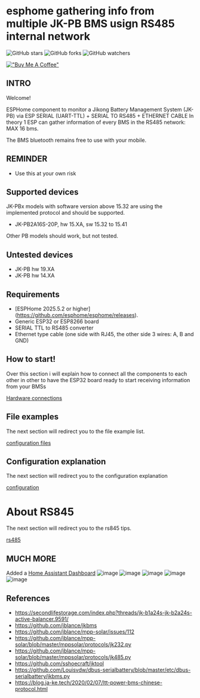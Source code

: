 # esphome gathering info from multiple JK-PB BMS usign RS485 internal network

![GitHub stars](https://img.shields.io/github/stars/rabbit3dcustom/esphome-jk-bms)
![GitHub forks](https://img.shields.io/github/forks/rabbit3dcustom/esphome-jk-bms)
![GitHub watchers](https://img.shields.io/github/watchers/rabbit3dcustom/esphome-jk-bms)

[!["Buy Me A Coffee"](https://img.shields.io/badge/buy%20me%20a%20coffee-donate-yellow.svg)](https://coff.ee/rabbit3dcustom)

## INTRO

Welcome! 

ESPHome component to monitor a Jikong Battery Management System (JK-PB) via ESP SERIAL (UART-TTL) + SERIAL TO RS485 + ETHERNET CABLE
In theory 1 ESP can gather information of every BMS in the RS485 network: MAX 16 bms.

The BMS bluetooth remains free to use with your mobile.

## REMINDER

- Use this at your own risk

## Supported devices

JK-PBx models with software version above 15.32 are using the implemented protocol and should be supported.

- JK-PB2A16S-20P, hw 15.XA, sw 15.32 to 15.41

Other PB models should work, but not tested.

## Untested devices

- JK-PB hw 19.XA
- JK-PB hw 14.XA

## Requirements

- [ESPHome 2025.5.2 or higher] (https://github.com/esphome/esphome/releases).
- Generic ESP32 or ESP8266 board
- SERIAL TTL to RS485 converter 
- Ethernet type cable (one side with RJ45, the other side 3 wires: A, B and GND)

## How to start!
Over this section i will explain how to connect all the components to each other in other to have the ESP32 board ready to start receiving information from your BMSs

[Hardware connections](hardware_connection.md)

## File examples
The next section will redirect you to the file example list.

[configuration files](yaml_files.md)

## Configuration explanation
The next section will redirect you to the configuration explanation

[configuration](ESP32_configuration.md)

# About RS845
The next section will redirect you to the rs845 tips.

[rs485](rs485.md)


## MUCH MORE

Added a <a href="./home_assistant_dashboards/">Home Assistant Dashboard</a>
![image](https://github.com/user-attachments/assets/cd561b9c-08ef-4ab8-8837-5855f91f27ae)
![image](https://github.com/user-attachments/assets/d09ed79e-568a-4be1-8d24-a8dd1e1e1831)
![image](https://github.com/user-attachments/assets/4d8a4db5-46c3-427d-a8f5-dc2a4a9a3b72)
![image](https://github.com/user-attachments/assets/d9751048-762d-43db-9220-b5d49b05cb75)
![image](https://github.com/user-attachments/assets/4659d9b9-4a1e-4148-b92a-7e5b926c5436)

## References

- https://secondlifestorage.com/index.php?threads/jk-b1a24s-jk-b2a24s-active-balancer.9591/
- https://github.com/jblance/jkbms
- https://github.com/jblance/mpp-solar/issues/112
- https://github.com/jblance/mpp-solar/blob/master/mppsolar/protocols/jk232.py
- https://github.com/jblance/mpp-solar/blob/master/mppsolar/protocols/jk485.py
- https://github.com/sshoecraft/jktool
- https://github.com/Louisvdw/dbus-serialbattery/blob/master/etc/dbus-serialbattery/jkbms.py
- https://blog.ja-ke.tech/2020/02/07/ltt-power-bms-chinese-protocol.html
